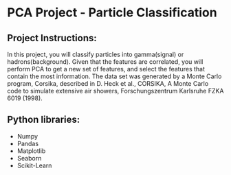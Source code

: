 # PCA Project - Particle Classification
## Project Instructions:
In this project, you will classify particles into gamma(signal) or hadrons(background). Given that the features are correlated, you will perform PCA to get a new set of features, and select the features that contain the most information. The data set was generated by a Monte Carlo program, Corsika, described in D. Heck et al., CORSIKA, A Monte Carlo code to simulate extensive air showers, Forschungszentrum Karlsruhe FZKA 6019 (1998).

## Python libraries:
- Numpy
- Pandas
- Matplotlib
- Seaborn
- Scikit-Learn
